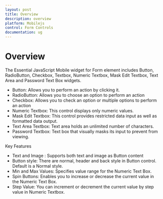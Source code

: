 ```yaml
---
layout: post
title: Overview
description: overview
platform: Mobilejs
control: Form Controls
documentation: ug
---
```


# Overview

The Essential JavaScript Mobile widget for Form element includes Button, RadioButton, Checkbox, Textbox, Numeric Textbox, Mask Edit Textbox, Text Area and Password Text Box widgets.

* Button: Allows you to perform an action by clicking it.
* RadioButton: Allows you to choose an option to perform an action
* Checkbox: Allows you to check an option or multiple options to perform an action
* Numeric Textbox: This control displays only numeric values.
* Mask Edit Textbox: This control provides restricted data input as well as formatted data output.
* Text Area Textbox: Text area holds an unlimited number of characters.
* Password Textbox: Text box that visually masks its input to prevent from viewing.

Key Features

* Text and Image : Supports both text and image as Button content
* Button style: There are normal, header and back style in Button control. Default is a Normal style.
* Min and Max Values: Specifies value range for the Numeric Text Box.
* Spin Buttons: Enables you to increase or decrease the current value in the Numeric Text Box.
* Step Value: You can increment or decrement the current value by step value in Numeric Textbox.



